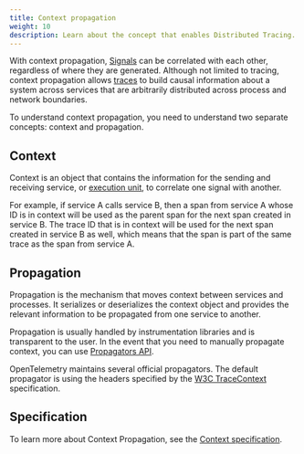 ```yaml
---
title: Context propagation
weight: 10
description: Learn about the concept that enables Distributed Tracing.
---
```


With context propagation, [Signals](/docs/concepts/signals) can be correlated
with each other, regardless of where they are generated. Although not limited to
tracing, context propagation allows [traces](/docs/concepts/signals/traces) to
build causal information about a system across services that are arbitrarily
distributed across process and network boundaries.

To understand context propagation, you need to understand two separate concepts:
context and propagation.

## Context

Context is an object that contains the information for the sending and receiving
service, or [execution unit](/docs/specs/otel/glossary/#execution-unit), to
correlate one signal with another.

For example, if service A calls service B, then a span from service A whose ID
is in context will be used as the parent span for the next span created in
service B. The trace ID that is in context will be used for the next span
created in service B as well, which means that the span is part of the same
trace as the span from service A.

## Propagation

Propagation is the mechanism that moves context between services and processes.
It serializes or deserializes the context object and provides the relevant
information to be propagated from one service to another.

Propagation is usually handled by instrumentation libraries and is transparent
to the user. In the event that you need to manually propagate context, you can
use [Propagators API](/docs/specs/otel/context/api-propagators/).

OpenTelemetry maintains several official propagators. The default propagator is
using the headers specified by the
[W3C TraceContext](https://www.w3.org/TR/trace-context/) specification.

## Specification

To learn more about Context Propagation, see the
[Context specification](/docs/specs/otel/context/).
